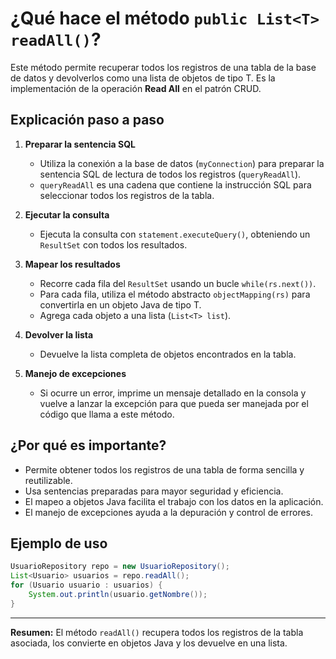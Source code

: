 # ¿Qué hace el método `public List<T> readAll()`?

Este método permite recuperar todos los registros de una tabla de la base de datos y devolverlos como una lista de objetos de tipo T. Es la implementación de la operación **Read All** en el patrón CRUD.

## Explicación paso a paso

1. **Preparar la sentencia SQL**
   - Utiliza la conexión a la base de datos (`myConnection`) para preparar la sentencia SQL de lectura de todos los registros (`queryReadAll`).
   - `queryReadAll` es una cadena que contiene la instrucción SQL para seleccionar todos los registros de la tabla.

2. **Ejecutar la consulta**
   - Ejecuta la consulta con `statement.executeQuery()`, obteniendo un `ResultSet` con todos los resultados.

3. **Mapear los resultados**
   - Recorre cada fila del `ResultSet` usando un bucle `while(rs.next())`.
   - Para cada fila, utiliza el método abstracto `objectMapping(rs)` para convertirla en un objeto Java de tipo T.
   - Agrega cada objeto a una lista (`List<T> list`).

4. **Devolver la lista**
   - Devuelve la lista completa de objetos encontrados en la tabla.

5. **Manejo de excepciones**
   - Si ocurre un error, imprime un mensaje detallado en la consola y vuelve a lanzar la excepción para que pueda ser manejada por el código que llama a este método.

## ¿Por qué es importante?
- Permite obtener todos los registros de una tabla de forma sencilla y reutilizable.
- Usa sentencias preparadas para mayor seguridad y eficiencia.
- El mapeo a objetos Java facilita el trabajo con los datos en la aplicación.
- El manejo de excepciones ayuda a la depuración y control de errores.

## Ejemplo de uso
```java
UsuarioRepository repo = new UsuarioRepository();
List<Usuario> usuarios = repo.readAll();
for (Usuario usuario : usuarios) {
    System.out.println(usuario.getNombre());
}
```

---

**Resumen:**
El método `readAll()` recupera todos los registros de la tabla asociada, los convierte en objetos Java y los devuelve en una lista.
